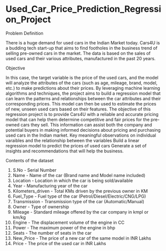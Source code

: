 # Used_Car_Price_Prediction_Regression_Project
Problem Definition

There is a huge demand for used cars in the Indian Market today. Cars4U is a budding tech start-up that aims to find footholes in the business trend of selling pre-owned cars in the market.
The data is based on the sales of used cars and their various attributes, manufactured in the past 20 years.

Objective

In this case, the target variable is the price of the used cars, and the model will analyze the attributes of the cars (such as age, mileage, brand, model, etc.) to make predictions about their prices.
By leveraging machine learning algorithms and techniques, the project aims to build a regression model that can learn the patterns and relationships between the car attributes and their corresponding prices. This model can then be used to estimate the prices of new, unseen used cars based on their features.
The objective of this regression project is to provide Cars4U with a reliable and accurate pricing model that can help them determine competitive and fair prices for the pre-owned cars they sell. This information can assist both the company and potential buyers in making informed decisions about pricing and purchasing used cars in the Indian market.
Key meaningful observations on individual varaibles and the relationship between the variables
Build a linear regression model to predict the prices of used cars
Generate a set of insights and recommendations that will help the business.

Contents of the dataset
1.  S.No - Serial Number
2.  Name - Name of the car (Brand name and Model name included)
3.  Location - Location in which the car is being sold/available
4.  Year - Manufacturing year of the car
5.  Kilometers_driven - Total KMs driven by the previous owner in KM
6.  Fuel_Type - Fuel type of the car (Petrol/Diesel/Electric/CNG/LPG)
7.  Transmission - Transmission type of the car (Automatic/Manual)
8.  Owner - Type of ownership
9.  Mileage - Standard mileage offered by the car company in kmpl or km/kg
10. Engine - The displacement volume of the engine in CC
11. Power - The maximum power of the engine in bhp
12. Seats - The number of seats in the car
13. New_Price - The price of a new car of the same model in INR Lakhs
14. Price - The price of the used car in INR Lakhs

